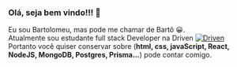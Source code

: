 ### Olá, seja bem vindo!!! 👋
Eu sou Bartolomeu, mas pode me chamar de Bartô 😀.<br> 
Atualmente sou estudante full stack Developer na Driven [![Driven](https://uploads-ssl.webflow.com/62235d098ddf9185c2d74422/622569d790c71401f76a44cb_favicon-32.png)](https://www.driven.com.br/)<br>
Portanto você quiser conservar sobre (**html, css, javaScript, React, NodeJS, MongoDB, Postgres, Prisma...**) pode contar comigo.

